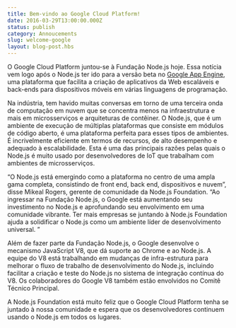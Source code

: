 ```yaml
---
title: Bem-vindo ao Google Cloud Platform!
date: 2016-03-29T13:00:00.000Z
status: publish
category: Annoucements
slug: welcome-google
layout: blog-post.hbs
---
```


O Google Cloud Platform juntou-se à Fundação Node.js hoje. Essa notícia vem logo após o Node.js ter ido para a versão beta no [Google App Engine](https://cloudplatform.googleblog.com/2016/03/Node.js-on-Google-App-Engine-goes-beta.html), uma plataforma que facilita a criação de aplicativos da Web escaláveis e back-ends para dispositivos móveis em várias linguagens de programação.

Na indústria, tem havido muitas conversas em torno de uma terceira onda de computação em nuvem que se concentra menos na infraestrutura e mais em microsserviços e arquiteturas de contêiner. O Node.js, que é um ambiente de execução de múltiplas plataformas que consiste em módulos de código aberto, é uma plataforma perfeita para esses tipos de ambientes. É incrivelmente eficiente em termos de recursos, de alto desempenho e adequado à escalabilidade. Esta é uma das principais razões pelas quais o Node.js é muito usado por desenvolvedores de IoT que trabalham com ambientes de microsserviços.


“O Node.js está emergindo como a plataforma no centro de uma ampla gama completa, consistindo de front end, back end, dispositivos e nuvem”, disse Mikeal Rogers, gerente de comunidade da Node.js Foundation. “Ao ingressar na Fundação Node.js, o Google está aumentando seu investimento no Node.js e aprofundando seu envolvimento em uma comunidade vibrante. Ter mais empresas se juntando à Node.js Foundation ajuda a solidificar o Node.js como um ambiente líder de desenvolvimento universal. ”

Além de fazer parte da Fundação Node.js, o Google desenvolve o mecanismo JavaScript V8, que dá suporte ao Chrome e ao Node.js. A equipe do V8 está trabalhando em mudanças de infra-estrutura para melhorar o fluxo de trabalho de desenvolvimento do Node.js, incluindo facilitar a criação e teste do Node.js no sistema de integração contínua do V8. Os colaboradores do Google V8 também estão envolvidos no Comitê Técnico Principal.

A Node.js Foundation está muito feliz que o Google Cloud Platform tenha se juntado à nossa comunidade e espera que os desenvolvedores continuem usando o Node.js em todos os lugares.
